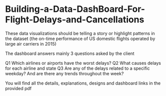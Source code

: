 # Building-a-Data-DashBoard-For-Flight-Delays-and-Cancellations

These data visualizations should be telling a story or highlight patterns in the dataset (the on-time performance of US domestic flights operated by large air carriers in 2015)

The dashboard answers mainly 3 questions asked by the client

Q1 Which airlines or airports have the worst delays?
Q2 What causes delays for each airline and state 
Q3 Are any of the delays related to a specific weekday? And are there
any trends throughout the week?

You will find all the details, explanations, designs and dashboard links in the provided pdf
